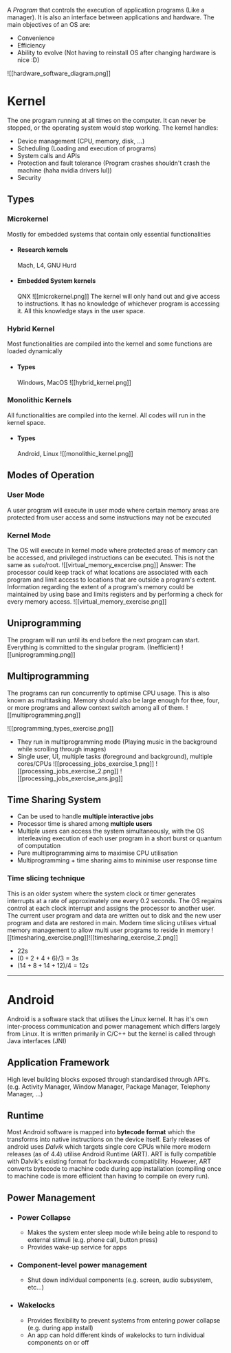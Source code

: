 A _Program_ that controls the execution of application programs (Like a manager). It is also an interface between applications and hardware.
The main objectives of an OS are:
- Convenience
- Efficiency
- Ability to evolve (Not having to reinstall OS after changing hardware is nice :D)

![[hardware_software_diagram.png]]
# Kernel
The one program running at all times on the computer. It can never be stopped, or the operating system would stop working.
The kernel handles:
- Device management (CPU, memory, disk, ...)
- Scheduling (Loading and execution of programs)
- System calls and APIs
- Protection and fault tolerance (Program crashes shouldn't crash the machine (haha nvidia drivers lul))
- Security

## Types
### Microkernel
Mostly for embedded systems that contain only essential functionalities
- #### Research kernels
	Mach, L4, GNU Hurd
- #### Embedded System kernels
	QNX
![[microkernel.png]]
The kernel will only hand out and give access to instructions. It has no knowledge of whichever program is accessing it. All this knowledge stays in the user space.
### Hybrid Kernel
Most functionalities are compiled into the kernel and some functions are loaded dynamically
- #### Types
	Windows, MacOS
![[hybrid_kernel.png]]
### Monolithic Kernels
All functionalities are compiled into the kernel. All codes will run in the kernel space.
- #### Types
	Android, Linux
![[monolithic_kernel.png]]
## Modes of Operation
### User Mode
A user program will execute in user mode where certain memory areas are protected from user access and some instructions may not be executed
### Kernel Mode
The OS will execute in kernel mode where protected areas of memory can be accessed, and privileged instructions can be executed. This is not the same as `sudo`/root. 
![[virtual_memory_excercise.png]]
Answer: The processor could keep track of what locations are associated with each program and limit access to locations that are outside a program's extent. Information regarding the extent of a program's memory could be maintained by using base and limits registers and by performing a check for every memory access.
![[virtual_memory_exercise.png]]

## Uniprogramming
The program will run until its end before the next program can start. Everything is committed to the singular program. (Inefficient)
![[uniprogramming.png]]
## Multiprogramming
The programs can run concurrently to optimise CPU usage. This is also known as multitasking.
Memory should also be large enough for thee, four, or more programs and allow context switch among all  of them.
![[multiprogramming.png]]

![[programming_types_exercise.png]]
- They run in multiprogramming mode (Playing music in the background while scrolling through images)
- Single user, UI, multiple tasks (foreground and background), multiple cores/CPUs
![[processing_jobs_exercise_1.png]]
![[processing_jobs_exercise_2.png]]
![[processing_jobs_exercise_ans.jpg]]
## Time Sharing System
- Can be used to handle **multiple interactive jobs**
- Processor time is shared among **multiple users**
- Multiple users can access the system simultaneously, with the OS interleaving execution of each user program in a short burst or quantum of computation
- Pure multiprogramming aims to maximise CPU utilisation
- Multiprogramming + time sharing aims to minimise user response time
### Time slicing technique
This is an older system where the system clock or timer generates interrupts at a rate of approximately one every 0.2 seconds. The OS regains control at each clock interrupt and assigns the processor to another user. The current user program and data are written out to disk and the new user program and data are restored in main.
Modern time slicing utilises virtual memory management to allow multi user programs to reside in memory
![[timesharing_exercise.png]]![[timesharing_exercise_2.png]]
- 22s
- $(0 + 2 + 4 + 6)/3 = 3s$
- $(14+8+14+12)/4 = 12s$

-------------------------------------
# Android
Android is a software stack that utilises the Linux kernel. It has it's own inter-process communication and power management which differs largely from Linux.
It is written primarily in C/C++ but the kernel is called through Java interfaces (JNI)

## Application Framework
High level building blocks exposed through standardised through API's. (e.g. Activity Manager, Window Manager, Package Manager, Telephony Manager, ...)

## Runtime
Most Android software is mapped into **bytecode format** which the transforms into native instructions on the device itself.
Early releases of android uses _Dalvik_ which targets single core CPUs while more modern releases (as of 4.4) utilise Android Runtime (ART). ART is fully compatible with Dalvik's existing format for backwards compatibility. However, ART converts bytecode to machine code during app installation (compiling once to machine code is more efficient than having to compile on every run).

## Power Management
- ### Power Collapse
	- Makes the system enter sleep mode while being able to respond to external stimuli (e.g. phone call, button press)
	- Provides wake-up service for apps
- ### Component-level power management
	- Shut down individual components (e.g. screen, audio subsystem, etc...)
- ### Wakelocks
	- Provides flexibility to prevent systems from entering power collapse (e.g. during app install)
	- An app can hold different kinds of wakelocks to turn individual components on or off